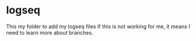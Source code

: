 # logseq
This my folder to add my logseq files
If this is not working for me, it means I need to learn more about branches.
